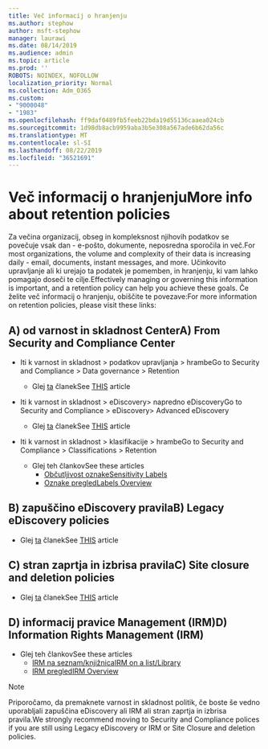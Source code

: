 ```yaml
---
title: Več informacij o hranjenju
ms.author: stephow
author: msft-stephow
manager: laurawi
ms.date: 08/14/2019
ms.audience: admin
ms.topic: article
ms.prod: ''
ROBOTS: NOINDEX, NOFOLLOW
localization_priority: Normal
ms.collection: Adm_O365
ms.custom:
- "9000048"
- "1983"
ms.openlocfilehash: ff9daf0489fb5feeb22bda19d55136caaea024cb
ms.sourcegitcommit: 1d98db8acb9959aba3b5e308a567ade6b62da56c
ms.translationtype: MT
ms.contentlocale: sl-SI
ms.lasthandoff: 08/22/2019
ms.locfileid: "36521691"
---
```

# <a name="more-info-about-retention-policies"></a><span data-ttu-id="5a462-102">Več informacij o hranjenju</span><span class="sxs-lookup"><span data-stu-id="5a462-102">More info about retention policies</span></span>

<span data-ttu-id="5a462-103">Za večina organizacij, obseg in kompleksnost njihovih podatkov se povečuje vsak dan - e-pošto, dokumente, neposredna sporočila in več.</span><span class="sxs-lookup"><span data-stu-id="5a462-103">For most organizations, the volume and complexity of their data is increasing daily - email, documents, instant messages, and more.</span></span> <span data-ttu-id="5a462-104">Učinkovito upravljanje ali ki urejajo ta podatek je pomemben, in hranjenju, ki vam lahko pomagajo doseči te cilje.</span><span class="sxs-lookup"><span data-stu-id="5a462-104">Effectively managing or governing this information is important, and a retention policy can help you achieve these goals.</span></span> <span data-ttu-id="5a462-105">Če želite več informacij o hranjenju, obiščite te povezave:</span><span class="sxs-lookup"><span data-stu-id="5a462-105">For more information on retention policies, please visit these links:</span></span>

## <a name="a-from-security-and-compliance-center"></a><span data-ttu-id="5a462-106">A) od varnost in skladnost Center</span><span class="sxs-lookup"><span data-stu-id="5a462-106">A) From Security and Compliance Center</span></span>

- <span data-ttu-id="5a462-107">Iti k varnost in skladnost > podatkov upravljanja > hrambe</span><span class="sxs-lookup"><span data-stu-id="5a462-107">Go to Security and Compliance > Data governance > Retention</span></span>
  - <span data-ttu-id="5a462-108">Glej [ta](https://docs.microsoft.com/office365/securitycompliance/retention-policies) članek</span><span class="sxs-lookup"><span data-stu-id="5a462-108">See [THIS](https://docs.microsoft.com/office365/securitycompliance/retention-policies) article</span></span>

- <span data-ttu-id="5a462-109">Iti k varnost in skladnost > eDiscovery> napredno eDiscovery</span><span class="sxs-lookup"><span data-stu-id="5a462-109">Go to Security and Compliance > eDiscovery> Advanced eDiscovery</span></span> 
  - <span data-ttu-id="5a462-110">Glej [ta](https://docs.microsoft.com/office365/securitycompliance/ediscovery-cases) članek</span><span class="sxs-lookup"><span data-stu-id="5a462-110">See [THIS](https://docs.microsoft.com/office365/securitycompliance/ediscovery-cases) article</span></span>

- <span data-ttu-id="5a462-111">Iti k varnost in skladnost > klasifikacije > hrambe</span><span class="sxs-lookup"><span data-stu-id="5a462-111">Go to Security and Compliance > Classifications > Retention</span></span>
  - <span data-ttu-id="5a462-112">Glej teh člankov</span><span class="sxs-lookup"><span data-stu-id="5a462-112">See these articles</span></span>
    - [<span data-ttu-id="5a462-113">Občutljivost oznake</span><span class="sxs-lookup"><span data-stu-id="5a462-113">Sensitivity Labels</span></span>](https://docs.microsoft.com/office365/securitycompliance/sensitivity-labels)
    - [<span data-ttu-id="5a462-114">Oznake pregled</span><span class="sxs-lookup"><span data-stu-id="5a462-114">Labels Overview</span></span>](https://docs.microsoft.com/office365/securitycompliance/labels)

## <a name="b-legacy-ediscovery-policies"></a><span data-ttu-id="5a462-115">B) zapuščino eDiscovery pravila</span><span class="sxs-lookup"><span data-stu-id="5a462-115">B) Legacy eDiscovery policies</span></span>

- <span data-ttu-id="5a462-116">Glej [ta](https://support.office.com/article/Set-up-an-eDiscovery-Center-in-SharePoint-Online-A18F8975-AA7F-43B4-A7D6-001D14744D8E) članek</span><span class="sxs-lookup"><span data-stu-id="5a462-116">See [THIS](https://support.office.com/article/Set-up-an-eDiscovery-Center-in-SharePoint-Online-A18F8975-AA7F-43B4-A7D6-001D14744D8E) article</span></span>

## <a name="c-site-closure-and-deletion-policies"></a><span data-ttu-id="5a462-117">C) stran zaprtja in izbrisa pravila</span><span class="sxs-lookup"><span data-stu-id="5a462-117">C) Site closure and deletion policies</span></span>

- <span data-ttu-id="5a462-118">Glej [ta](https://support.office.com/article/Use-policies-for-site-closure-and-deletion-A8280D82-27FD-48C5-9ADF-8A5431208BA5) članek</span><span class="sxs-lookup"><span data-stu-id="5a462-118">See [THIS](https://support.office.com/article/Use-policies-for-site-closure-and-deletion-A8280D82-27FD-48C5-9ADF-8A5431208BA5) article</span></span>  

## <a name="d-information-rights-management-irm"></a><span data-ttu-id="5a462-119">D) informacij pravice Management (IRM)</span><span class="sxs-lookup"><span data-stu-id="5a462-119">D) Information Rights Management (IRM)</span></span>

- <span data-ttu-id="5a462-120">Glej teh člankov</span><span class="sxs-lookup"><span data-stu-id="5a462-120">See these articles</span></span>
  - [<span data-ttu-id="5a462-121">IRM na seznam/knjižnica</span><span class="sxs-lookup"><span data-stu-id="5a462-121">IRM on a list/Library</span></span>](https://support.office.com/article/apply-information-rights-management-to-a-list-or-library-3bdb5c4e-94fc-4741-b02f-4e7cc3c54aa1)
  - [<span data-ttu-id="5a462-122">IRM pregled</span><span class="sxs-lookup"><span data-stu-id="5a462-122">IRM Overview</span></span>](https://support.office.com/article/create-and-apply-information-management-policies-eb501fe9-2ef6-4150-945a-65a6451ee9e9)

> [!Note]
> <span data-ttu-id="5a462-123">Priporočamo, da premaknete varnost in skladnost politik, če boste še vedno uporabljali zapuščina eDiscovery ali IRM ali stran zaprtja in izbrisa pravila.</span><span class="sxs-lookup"><span data-stu-id="5a462-123">We strongly recommend moving to Security and Compliance polices if you are still using Legacy eDiscovery or IRM or Site Closure and deletion policies.</span></span>
